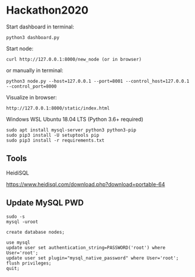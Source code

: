 # Hackathon2020


Start dashboard in terminal:

    python3 dashboard.py


Start node:

    curl http://127.0.0.1:8000/new_node (or in browser)

or manually in terminal:

    python3 node.py --host=127.0.0.1 --port=8001 --control_host=127.0.0.1 --control_port=8000

Visualize in browser:

    http://127.0.0.1:8000/static/index.html


Windows WSL Ubuntu 18.04 LTS (Python 3.6+ required)

    sudo apt install mysql-server python3 python3-pip
    sudo pip3 install -U setuptools pip
    sudo pip3 install -r requirements.txt

## Tools

HeidiSQL

https://www.heidisql.com/download.php?download=portable-64

## Update MySQL PWD

    sudo -s
    mysql -uroot

    create database nodes;

    use mysql
    update user set authentication_string=PASSWORD('root') where User='root';
    update user set plugin="mysql_native_password" where User='root';
    flush privileges;
    quit;

